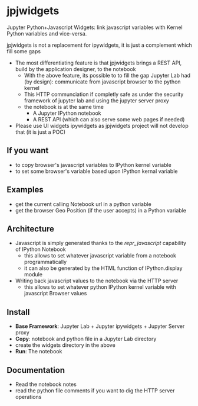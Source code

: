 # jpjwidgets
Jupyter Python+Javascript Widgets: link javascript variables with Kernel Python variables and vice-versa.

jpjwidgets is not a replacement for ipywidgets, it is just a complement which fill some gaps

  * The most differentiating feature is that jpjwidgets brings a REST API, build by the application designer, to the notebook
      * With the above feature, its possible to to fill the gap Jupyter Lab had (by design): communicate from javascript browser to the python kernel
      * This HTTP communciation if completly safe as under the security framework of jupyter lab and using the jupyter server proxy
      * the notebook is at the same time
        * A Jupyter IPython notebook
        * A REST API (which can also serve some web pages if needed)
  * Please use UI widgets ipywidgets as jpjwidgets project will not develop that (it is just a POC)

## If you want

* to copy browser's javascript variables to IPython kernel variable
* to set some browser's variable based upon IPython kernal variable

## Examples

* get the current calling Notebook url in a python variable
* get the browser Geo Position (if the user accepts) in a Python variable

## Architecture

* Javascript is simply generated thanks to the _repr_javascript_ capability of IPython Notebook
   * this allows to set whatever javascript variable from a notebook programmatically
   * it can also be generated by the HTML function of IPython.display module
* Writing back javascript values to the notebook via the HTTP server
   * this allows to set whatever python IPython kernel variable with javascript Browser values

## Install

* **Base Framework**: Jupyter Lab + Jupyter ipywidgets + Jupyter Server proxy
* **Copy**: notebook and python file in a Jupyter Lab directory
* create the widgets directory in the above
* **Run**: The notebook

## Documentation

* Read the notebook notes
* read the python file comments if you want to dig the HTTP server operations
